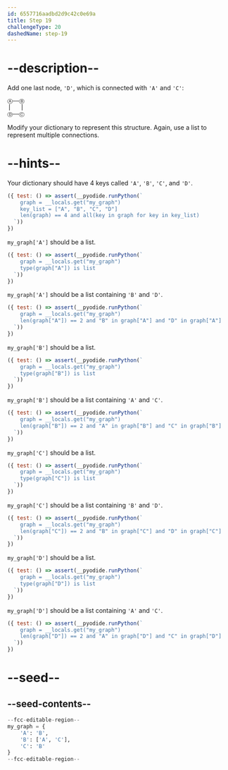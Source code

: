 ```yaml
---
id: 6557716aadbd2d9c42c0e69a
title: Step 19
challengeType: 20
dashedName: step-19
---
```


# --description--

Add one last node, `'D'`, which is connected with `'A'` and `'C'`:

```bash
Ⓐ——Ⓑ
⎥   ⎥
Ⓓ——Ⓒ
```

Modify your dictionary to represent this structure. Again, use a list to represent multiple connections.

# --hints--

Your dictionary should have 4 keys called `'A'`, `'B'`, `'C'`, and `'D'`.

```js
({ test: () => assert(__pyodide.runPython(`
    graph = __locals.get("my_graph")
    key_list = ["A", "B", "C", "D"]
    len(graph) == 4 and all(key in graph for key in key_list)
  `))
})
```

`my_graph['A']` should be a list.

```js
({ test: () => assert(__pyodide.runPython(`
    graph = __locals.get("my_graph")
    type(graph["A"]) is list
  `))
})
```

`my_graph['A']` should be a list containing `'B'` and `'D'`.

```js
({ test: () => assert(__pyodide.runPython(`
    graph = __locals.get("my_graph")
    len(graph["A"]) == 2 and "B" in graph["A"] and "D" in graph["A"]
  `))
})
```

`my_graph['B']` should be a list.

```js
({ test: () => assert(__pyodide.runPython(`
    graph = __locals.get("my_graph")
    type(graph["B"]) is list
  `))
})
```

`my_graph['B']` should be a list containing `'A'` and `'C'`.

```js
({ test: () => assert(__pyodide.runPython(`
    graph = __locals.get("my_graph")
    len(graph["B"]) == 2 and "A" in graph["B"] and "C" in graph["B"]
  `))
})
```

`my_graph['C']` should be a list.

```js
({ test: () => assert(__pyodide.runPython(`
    graph = __locals.get("my_graph")
    type(graph["C"]) is list
  `))
})
```

`my_graph['C']` should be a list containing `'B'` and `'D'`.

```js
({ test: () => assert(__pyodide.runPython(`
    graph = __locals.get("my_graph")
    len(graph["C"]) == 2 and "B" in graph["C"] and "D" in graph["C"]
  `))
})
```

`my_graph['D']` should be a list.

```js
({ test: () => assert(__pyodide.runPython(`
    graph = __locals.get("my_graph")
    type(graph["D"]) is list
  `))
})
```

`my_graph['D']` should be a list containing `'A'` and `'C'`.

```js
({ test: () => assert(__pyodide.runPython(`
    graph = __locals.get("my_graph")
    len(graph["D"]) == 2 and "A" in graph["D"] and "C" in graph["D"]
  `))
})
```

# --seed--

## --seed-contents--

```py
--fcc-editable-region--
my_graph = {
    'A': 'B',
    'B': ['A', 'C'],
    'C': 'B'
}
--fcc-editable-region--
```
